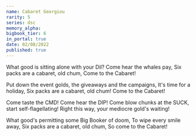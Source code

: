 ```yaml
---
name: Cabaret Georgiou
rarity: 5
series: dsc
memory_alpha:
bigbook_tier: 6
in_portal: true
date: 02/08/2022
published: true
---
```


What good is sitting alone with your Dil? 
Come hear the whales pay, 
Six packs are a cabaret, old chum, 
Come to the Cabaret! 

Put down the event golds, the giveaways and the campaigns, 
It's time for a holiday, 
Six packs are a cabaret, old chum! 
Come to the Cabaret! 

Come taste the CMD! 
Come hear the DIP! 
Come blow chunks at the SUCK, start self-flagellating! 
Right this way, your mediocre gold's waiting! 

What good's permitting some Big Booker of doom, 
To wipe every smile away, 
Six packs are a cabaret, old chum, 
So come to the Cabaret!
